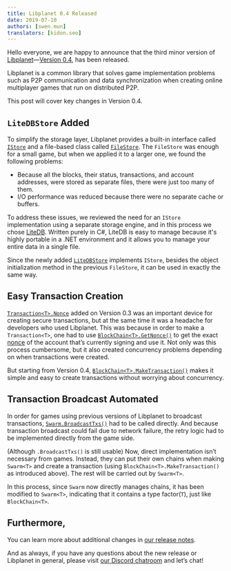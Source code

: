 ```yaml
---
title: Libplanet 0.4 Released
date: 2019-07-10
authors: [swen.mun]
translators: [kidon.seo]
---
```


Hello everyone, we are happy to announce that the third minor version of [Libplanet]—[Version 0.4][1], has been released.

Libplanet is a common library that solves game implementation problems such as P2P communication and data synchronization when creating online multiplayer games that run on distributed P2P.

This post will cover key changes in Version 0.4.

[Libplanet]: https://libplanet.io/
[1]: https://github.com/planetarium/libplanet/releases/tag/0.4.0


`LiteDBStore` Added
-------------------

To simplify the storage layer, Libplanet provides a built-in interface called [`IStore`] and a file-based class called [`FileStore`]. The `FileStore` was enough for a small game, but when we applied it to a larger one, we found the following problems:

- Because all the blocks, their status, transactions, and account addresses, were stored as separate files, there were just too many of them.
- I/O performance was reduced because there were no separate cache or buffers.

To address these issues, we reviewed the need for an `IStore` implementation using a separate storage engine, and in this process we chose [LiteDB]. Written purely in C#, LiteDB is easy to manage because it's highly portable in a .NET environment and it allows you to manage your entire data in a single file.

Since the newly added [`LiteDBStore`] implements `IStore`, besides the object initialization method in the previous `FileStore`, it can be used in exactly the same way.


[`IStore`]: https://docs.libplanet.io/0.4.0/api/Libplanet.Store.IStore.html
[`FileStore`]: https://docs.libplanet.io/0.4.0/api/Libplanet.Store.FileStore.html
[LiteDB]: https://www.litedb.org/
[`LiteDBStore`]: https://docs.libplanet.io/0.4.0/api/Libplanet.Store.LiteDBStore.html


Easy Transaction Creation
-------------------------
[`Transaction<T>.Nonce`] added on Version 0.3 was an important device for creating secure transactions, but at the same time it was a headache for developers who used Libplanet. This was because in order to make a `Transaction<T>`, one had to use [`BlockChain<T>.GetNonce()`] to get the exact [nonce] of the account that’s currently signing and use it. Not only was this process cumbersome, but it also created concurrency problems depending on when transactions were created.

But starting from Version 0.4, [`BlockChain<T>.MakeTransaction()`] makes it simple and easy to create transactions without worrying about concurrency.

[`Transaction<T>.Nonce`]: https://docs.libplanet.io/0.3.0/api/Libplanet.Tx.Transaction-1.html#Libplanet_Tx_Transaction_1_Nonce
[`BlockChain<T>.GetNonce()`]: https://docs.libplanet.io/0.3.0/api/Libplanet.Blockchain.BlockChain-1.html#Libplanet_Blockchain_BlockChain_1_GetNonce_Libplanet_Address_
[`BlockChain<T>.MakeTransaction()`]: https://docs.libplanet.io/0.4.0/api/Libplanet.Blockchain.BlockChain-1.html#Libplanet_Blockchain_BlockChain_1_MakeTransaction_Libplanet_Crypto_PrivateKey_System_Collections_Generic_IEnumerable__0__System_Collections_Immutable_IImmutableSet_Libplanet_Address__System_Nullable_System_DateTimeOffset__System_Boolean_
[nonce]: https://en.wikipedia.org/wiki/Cryptographic_nonce


Transaction Broadcast Automated
-------------------------------
In order for games using previous versions of Libplanet to broadcast transactions, [`Swarm.BroadcastTxs()`] had to be called directly. And because transaction broadcast could fail due to network failure, the retry logic had to be implemented directly from the game side.

(Although `.BroadcastTxs()` is still usable) Now, direct implementation isn’t necessary from games. Instead, they can put their own chains when making `Swarm<T>` and create a transaction (using `BlockChain<T>.MakeTransaction()` as introduced above). The rest will be carried out by `Swarm<T>`. 

In this process, since `Swarm` now directly manages chains, it has been modified to `Swarm<T>`, indicating that it contains a type factor(`T`), just like` BlockChain<T>`.



[`Swarm.BroadcastTxs()`]: https://docs.libplanet.io/0.3.0/api/Libplanet.Net.Swarm.html#Libplanet_Net_Swarm_BroadcastTxs__1_System_Collections_Generic_IEnumerable_Libplanet_Tx_Transaction___0___


Furthermore,
------------

You can learn more about additional changes in [our release notes][1].

And as always, if you have any questions about the new release or Libplanet in general, please visit [our Discord chatroom][2] and let’s chat!

[2]: https://discord.gg/ue9fgc3



